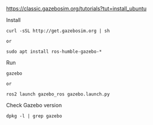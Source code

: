 https://classic.gazebosim.org/tutorials?tut=install_ubuntu


Install
```
curl -sSL http://get.gazebosim.org | sh

or

sudo apt install ros-humble-gazebo-*
```

Run
```
gazebo

or

ros2 launch gazebo_ros gazebo.launch.py
```

Check Gazebo version

```
dpkg -l | grep gazebo
```